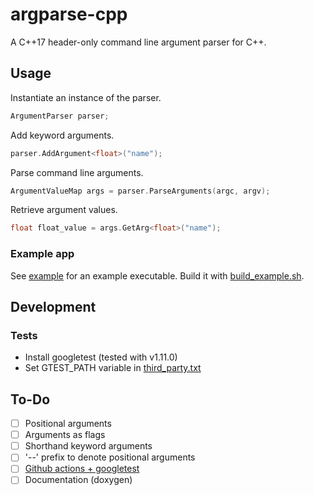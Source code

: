 # argparse-cpp

A C++17 header-only command line argument parser for C++.

## Usage

Instantiate an instance of the parser.

```cpp
ArgumentParser parser;
```

Add keyword arguments.

```cpp
parser.AddArgument<float>("name");
```

Parse command line arguments.

```cpp
ArgumentValueMap args = parser.ParseArguments(argc, argv);
```

Retrieve argument values.

```cpp
float float_value = args.GetArg<float>("name");
```

### Example app

See [example](example) for an example executable. Build it with [build_example.sh](build_example.sh).

## Development

### Tests

- Install googletest (tested with v1.11.0)
- Set GTEST_PATH variable in [third_party.txt](third_party.txt)

## To-Do

- [ ] Positional arguments
- [ ] Arguments as flags
- [ ] Shorthand keyword arguments
- [ ] '--' prefix to denote positional arguments
- [ ] [Github actions + googletest](https://github.com/bastianhjaeger/github_actions_gtest_example)
- [ ] Documentation (doxygen)
